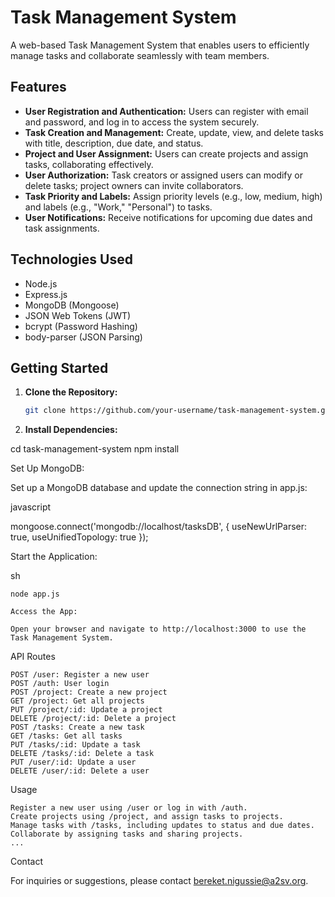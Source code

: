 # Task Management System

A web-based Task Management System that enables users to efficiently manage tasks and collaborate seamlessly with team members.

## Features

- **User Registration and Authentication:** Users can register with email and password, and log in to access the system securely.
- **Task Creation and Management:** Create, update, view, and delete tasks with title, description, due date, and status.
- **Project and User Assignment:** Users can create projects and assign tasks, collaborating effectively.
- **User Authorization:** Task creators or assigned users can modify or delete tasks; project owners can invite collaborators.
- **Task Priority and Labels:** Assign priority levels (e.g., low, medium, high) and labels (e.g., "Work," "Personal") to tasks.
- **User Notifications:** Receive notifications for upcoming due dates and task assignments.

## Technologies Used

- Node.js
- Express.js
- MongoDB (Mongoose)
- JSON Web Tokens (JWT)
- bcrypt (Password Hashing)
- body-parser (JSON Parsing)

## Getting Started

1. **Clone the Repository:**

   ```sh
   git clone https://github.com/your-username/task-management-system.git

2. **Install Dependencies:**

cd task-management-system
npm install

Set Up MongoDB:

Set up a MongoDB database and update the connection string in app.js:

javascript

mongoose.connect('mongodb://localhost/tasksDB', {
  useNewUrlParser: true,
  useUnifiedTopology: true
});

Start the Application:

sh

    node app.js

    Access the App:

    Open your browser and navigate to http://localhost:3000 to use the Task Management System.

API Routes

    POST /user: Register a new user
    POST /auth: User login
    POST /project: Create a new project
    GET /project: Get all projects
    PUT /project/:id: Update a project
    DELETE /project/:id: Delete a project
    POST /tasks: Create a new task
    GET /tasks: Get all tasks
    PUT /tasks/:id: Update a task
    DELETE /tasks/:id: Delete a task
    PUT /user/:id: Update a user
    DELETE /user/:id: Delete a user

Usage

    Register a new user using /user or log in with /auth.
    Create projects using /project, and assign tasks to projects.
    Manage tasks with /tasks, including updates to status and due dates.
    Collaborate by assigning tasks and sharing projects.
    ...

Contact

For inquiries or suggestions, please contact 
bereket.nigussie@a2sv.org.
